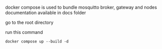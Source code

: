 docker compose is used to bundle mosquitto broker, gateway and nodes
documentation available in docs folder

go to the root directory

run this command
```
docker compose up --build -d
```
